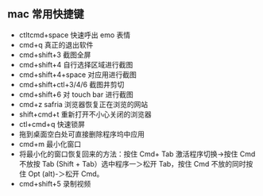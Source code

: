 ## mac 常用快捷键
- ctltcmd+space 快速呼出 emo 表情
- cmd+q 真正的退出软件
- cmd+shift+3 截图全屏
- cmd+shift+4 自行选择区域进行截图
- cmd+shift+4+space 对应用进行截图
- cmd+shift+ctl+3/4/6 截图井剪切
- cmd+shift+6 对 touch bar 进行截图
- cmd+z safria 浏览器恢复正在浏览的网站
- shift+cmd+t 重新打开不小心关闭的浏览器
- ctl+cmd+q 快速锁屏
- 拖到桌面空白处可直接删除程序坞中应用
- cmd+m 最小化窗口
- 将最小化的窗口恢复回来的方法：按住 Cmd+ Tab 激活程序切换->按住 Cmd 不放按 Tab (Shift + Tab）选中程序一＞松开 Tab，按住 Cmd 不放的同时按住 Opt (alt)-＞松开 Cmd。
- cmd+shift+5 录制视频